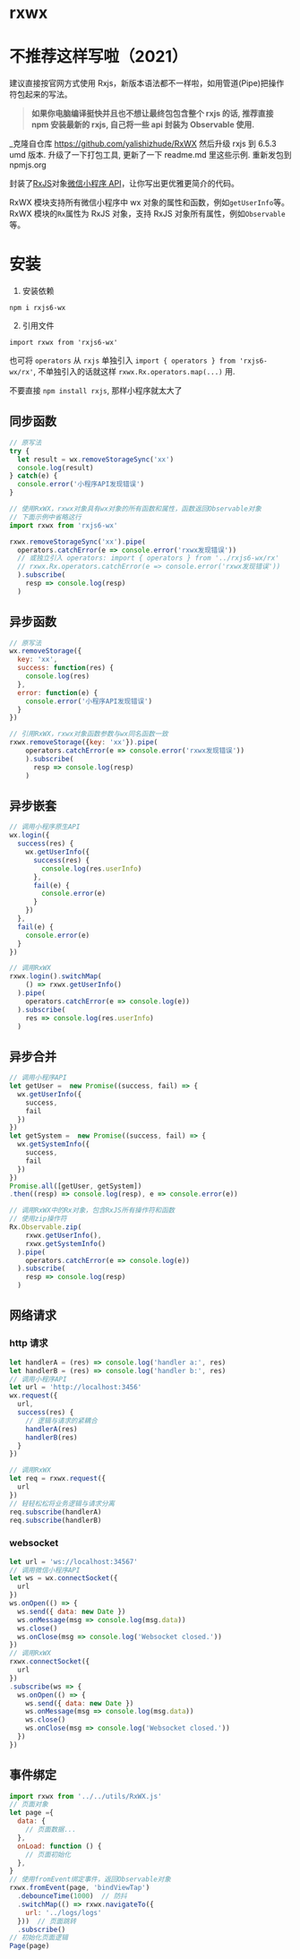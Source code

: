 # rxwx

# 不推荐这样写啦（2021）

建议直接按官网方式使用 Rxjs，新版本语法都不一样啦，如用管道(Pipe)把操作符包起来的写法。

> **如果你电脑编译挺快并且也不想让最终包包含整个 rxjs 的话, 推荐直接 npm 安装最新的 rxjs, 自己将一些 api 封装为 Observable 使用.**

_克隆自仓库 https://github.com/yalishizhude/RxWX 然后升级 rxjs 到 6.5.3 umd 版本. 升级了一下打包工具, 更新了一下 readme.md 里这些示例. 重新发包到 npmjs.org

封装了[RxJS](http://cn.rx.js.org/manual/overview.html)对象[微信小程序 API](https://mp.weixin.qq.com/debug/wxadoc/dev/api/)，让你写出更优雅更简介的代码。

RxWX 模块支持所有微信小程序中 wx 对象的属性和函数，例如`getUserInfo`等。
RxWX 模块的`Rx`属性为 RxJS 对象，支持 RxJS 对象所有属性，例如`Observable`等。

# 安装

1. 安装依赖

`npm i rxjs6-wx`

2. 引用文件

`import rxwx from 'rxjs6-wx'`

也可将 `operators` 从 `rxjs` 单独引入 `import { operators } from 'rxjs6-wx/rx'`, 不单独引入的话就这样 `rxwx.Rx.operators.map(...)` 用.

不要直接 `npm install rxjs`, 那样小程序就太大了

## 同步函数

```js
// 原写法
try {
  let result = wx.removeStorageSync('xx')
  console.log(result)
} catch(e) {
  console.error('小程序API发现错误')
}

// 使用RxWX，rxwx对象具有wx对象的所有函数和属性，函数返回Observable对象
// 下面示例中省略这行
import rxwx from 'rxjs6-wx'

rxwx.removeStorageSync('xx').pipe(
  operators.catchError(e => console.error('rxwx发现错误'))
  // 或独立引入 operators: import { operators } from '../rxjs6-wx/rx'
  // rxwx.Rx.operators.catchError(e => console.error('rxwx发现错误'))
  ).subscribe(
    resp => console.log(resp)
  )
```

## 异步函数

```js
// 原写法
wx.removeStorage({
  key: 'xx',
  success: function(res) {
    console.log(res)
  },
  error: function(e) {
    console.error('小程序API发现错误')
  }
})

// 引用RxWX，rxwx对象函数参数与wx同名函数一致
rxwx.removeStorage({key: 'xx'}).pipe(
    operators.catchError(e => console.error('rxwx发现错误'))
    ).subscribe(
      resp => console.log(resp)
    )
```

## 异步嵌套

```js
// 调用小程序原生API
wx.login({
  success(res) {
    wx.getUserInfo({
      success(res) {
        console.log(res.userInfo)
      },
      fail(e) {
        console.error(e)
      }
    })
  },
  fail(e) {
    console.error(e)
  }
})

// 调用RxWX
rxwx.login().switchMap(
    () => rxwx.getUserInfo()
  ).pipe(
    operators.catchError(e => console.log(e))
  ).subscribe(
    res => console.log(res.userInfo)
  )
```

## 异步合并

```js
// 调用小程序API
let getUser =  new Promise((success, fail) => {
  wx.getUserInfo({
    success,
    fail
  })
})
let getSystem =  new Promise((success, fail) => {
  wx.getSystemInfo({
    success,
    fail
  })
})
Promise.all([getUser, getSystem])
.then((resp) => console.log(resp), e => console.error(e))

// 调用RxWX中的Rx对象，包含RxJS所有操作符和函数
// 使用zip操作符
Rx.Observable.zip(
    rxwx.getUserInfo(),
    rxwx.getSystemInfo()
  ).pipe(
    operators.catchError(e => console.log(e))
  ).subscribe(
    resp => console.log(resp)
  )
```

## 网络请求

### http 请求

```js
let handlerA = (res) => console.log('handler a:', res)
let handlerB = (res) => console.log('handler b:', res)
// 调用小程序API
let url = 'http://localhost:3456'
wx.request({
  url,
  success(res) {
    // 逻辑与请求的紧耦合
    handlerA(res)
    handlerB(res)
  }
})

// 调用RxWX
let req = rxwx.request({
  url
})
// 轻轻松松将业务逻辑与请求分离
req.subscribe(handlerA)
req.subscribe(handlerB)
```

### websocket

```js
let url = 'ws://localhost:34567'
// 调用微信小程序API
let ws = wx.connectSocket({
  url
})
ws.onOpen(() => {
  ws.send({ data: new Date })
  ws.onMessage(msg => console.log(msg.data))
  ws.close()
  ws.onClose(msg => console.log('Websocket closed.'))
})
// 调用RxWX
rxwx.connectSocket({
  url
})
.subscribe(ws => {
  ws.onOpen(() => {
    ws.send({ data: new Date })
    ws.onMessage(msg => console.log(msg.data))
    ws.close()
    ws.onClose(msg => console.log('Websocket closed.'))
  })
})
```

## 事件绑定

```js
import rxwx from '../../utils/RxWX.js'
// 页面对象
let page ={
  data: {
    // 页面数据...
  },
  onLoad: function () {
    // 页面初始化
  },
}
// 使用fromEvent绑定事件，返回Observable对象
rxwx.fromEvent(page, 'bindViewTap')
  .debounceTime(1000)  // 防抖
  .switchMap(() => rxwx.navigateTo({
    url: '../logs/logs'
  }))  // 页面跳转
  .subscribe()
// 初始化页面逻辑
Page(page)
```


